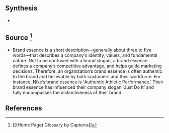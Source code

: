 ## Synthesis
- 
## Source [^1]
- Brand essence is a short description—generally about three to five words—that describes a companyʻs identity, values, and fundamental nature. Not to be confused with a brand slogan, a brand essence defines a company’s competitive advantage, and helps guide marketing decisions. Therefore, an organization’s brand essence is often authentic to the brand and believable by both customers and their workforce. For instance, Nike’s brand essence is ʻAuthentic Athletic Performance.’ Their brand essence has influenced their company slogan ʻJust Do It’ and fully encompasses the distinctiveness of their brand.
## References

[^1]: [[(Home Page) Glossary by Capterra]]